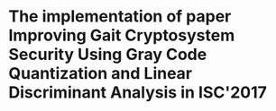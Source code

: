 # The implementation of paper Improving Gait Cryptosystem Security Using Gray Code Quantization and Linear Discriminant Analysis in ISC'2017
